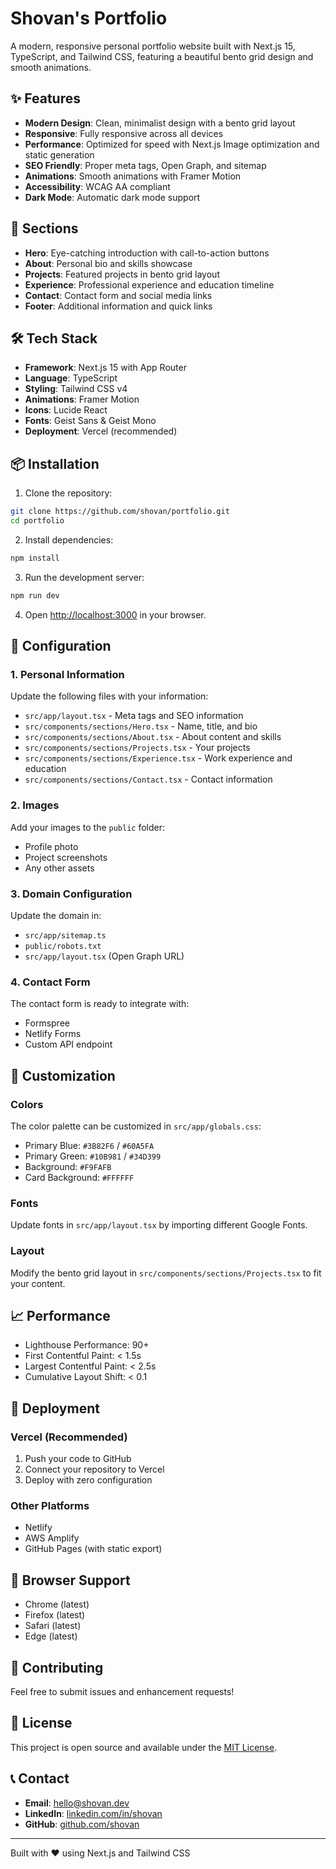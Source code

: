# Shovan's Portfolio

A modern, responsive personal portfolio website built with Next.js 15, TypeScript, and Tailwind CSS, featuring a beautiful bento grid design and smooth animations.

## ✨ Features

- **Modern Design**: Clean, minimalist design with a bento grid layout
- **Responsive**: Fully responsive across all devices
- **Performance**: Optimized for speed with Next.js Image optimization and static generation
- **SEO Friendly**: Proper meta tags, Open Graph, and sitemap
- **Animations**: Smooth animations with Framer Motion
- **Accessibility**: WCAG AA compliant
- **Dark Mode**: Automatic dark mode support

## 🚀 Sections

- **Hero**: Eye-catching introduction with call-to-action buttons
- **About**: Personal bio and skills showcase
- **Projects**: Featured projects in bento grid layout
- **Experience**: Professional experience and education timeline
- **Contact**: Contact form and social media links
- **Footer**: Additional information and quick links

## 🛠️ Tech Stack

- **Framework**: Next.js 15 with App Router
- **Language**: TypeScript
- **Styling**: Tailwind CSS v4
- **Animations**: Framer Motion
- **Icons**: Lucide React
- **Fonts**: Geist Sans & Geist Mono
- **Deployment**: Vercel (recommended)

## 📦 Installation

1. Clone the repository:
```bash
git clone https://github.com/shovan/portfolio.git
cd portfolio
```

2. Install dependencies:
```bash
npm install
```

3. Run the development server:
```bash
npm run dev
```

4. Open [http://localhost:3000](http://localhost:3000) in your browser.

## 🔧 Configuration

### 1. Personal Information
Update the following files with your information:
- `src/app/layout.tsx` - Meta tags and SEO information
- `src/components/sections/Hero.tsx` - Name, title, and bio
- `src/components/sections/About.tsx` - About content and skills
- `src/components/sections/Projects.tsx` - Your projects
- `src/components/sections/Experience.tsx` - Work experience and education
- `src/components/sections/Contact.tsx` - Contact information

### 2. Images
Add your images to the `public` folder:
- Profile photo
- Project screenshots
- Any other assets

### 3. Domain Configuration
Update the domain in:
- `src/app/sitemap.ts`
- `public/robots.txt`
- `src/app/layout.tsx` (Open Graph URL)

### 4. Contact Form
The contact form is ready to integrate with:
- Formspree
- Netlify Forms
- Custom API endpoint

## 🎨 Customization

### Colors
The color palette can be customized in `src/app/globals.css`:
- Primary Blue: `#3B82F6` / `#60A5FA`
- Primary Green: `#10B981` / `#34D399`
- Background: `#F9FAFB`
- Card Background: `#FFFFFF`

### Fonts
Update fonts in `src/app/layout.tsx` by importing different Google Fonts.

### Layout
Modify the bento grid layout in `src/components/sections/Projects.tsx` to fit your content.

## 📈 Performance

- Lighthouse Performance: 90+
- First Contentful Paint: < 1.5s
- Largest Contentful Paint: < 2.5s
- Cumulative Layout Shift: < 0.1

## 🚀 Deployment

### Vercel (Recommended)
1. Push your code to GitHub
2. Connect your repository to Vercel
3. Deploy with zero configuration

### Other Platforms
- Netlify
- AWS Amplify
- GitHub Pages (with static export)

## 📱 Browser Support

- Chrome (latest)
- Firefox (latest)
- Safari (latest)
- Edge (latest)

## 🤝 Contributing

Feel free to submit issues and enhancement requests!

## 📄 License

This project is open source and available under the [MIT License](LICENSE).

## 📞 Contact

- **Email**: hello@shovan.dev
- **LinkedIn**: [linkedin.com/in/shovan](https://linkedin.com/in/shovan)
- **GitHub**: [github.com/shovan](https://github.com/shovan)

---

Built with ❤️ using Next.js and Tailwind CSS
